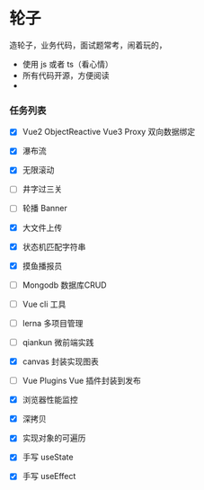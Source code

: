 # 轮子
造轮子，业务代码，面试题常考，闹着玩的，

* 使用 js 或者 ts（看心情）
* 所有代码开源，方便阅读
* 

### 任务列表

* [x] Vue2 ObjectReactive Vue3 Proxy 双向数据绑定
* [x] 瀑布流
* [x] 无限滚动
* [ ] 井字过三关
* [ ] 轮播 Banner
* [x] 大文件上传
* [x] 状态机匹配字符串
* [x] 摸鱼播报员
* [ ] Mongodb 数据库CRUD
* [ ] Vue cli 工具
* [ ] lerna 多项目管理
* [ ] qiankun 微前端实践
* [x] canvas 封装实现图表
* [ ] Vue Plugins Vue 插件封装到发布
* [x] 浏览器性能监控
* [x] 深拷贝
* [x] 实现对象的可遍历
* [x] 手写 useState
* [x] 手写 useEffect



